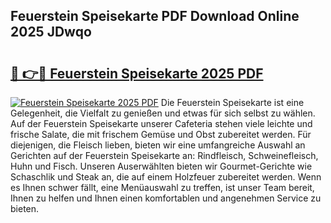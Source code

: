 ## Feuerstein Speisekarte PDF Download Online 2025 JDwqo

# <h2><a href="http://gca6kjm.nevu.top/?p=Feuerstein+Speisekarte">🔗 👉🔴 Feuerstein Speisekarte 2025 PDF</a></h2>

[![Feuerstein Speisekarte 2025 PDF](https://i.imgur.com/dBaPXMq.png)](http://gca6kjm.nevu.top/?p=Feuerstein+Speisekarte)
Die Feuerstein Speisekarte ist eine Gelegenheit, die Vielfalt zu genießen und etwas für sich selbst zu wählen. Auf der Feuerstein Speisekarte unserer Cafeteria stehen viele leichte und frische Salate, die mit frischem Gemüse und Obst zubereitet werden. Für diejenigen, die Fleisch lieben, bieten wir eine umfangreiche Auswahl an Gerichten auf der Feuerstein Speisekarte an: Rindfleisch, Schweinefleisch, Huhn und Fisch. Unseren Auserwählten bieten wir Gourmet-Gerichte wie Schaschlik und Steak an, die auf einem Holzfeuer zubereitet werden. Wenn es Ihnen schwer fällt, eine Menüauswahl zu treffen, ist unser Team bereit, Ihnen zu helfen und Ihnen einen komfortablen und angenehmen Service zu bieten.
